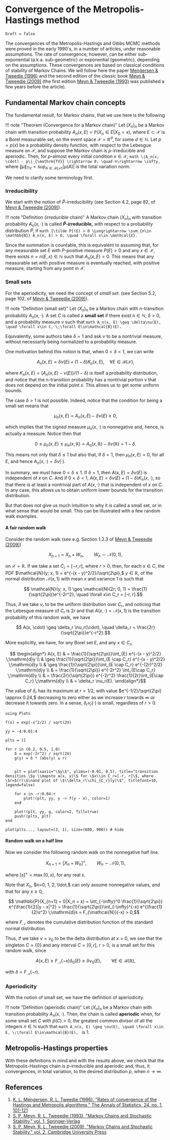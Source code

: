 # Convergence of the Metropolis-Hastings method

```@meta
Draft = false
```

The convergences of the Metropolis-Hastings and Gibbs MCMC methods were proved in the early 1990's, in a number of articles, under reasonable assumptions. The rate of convergence, however, can be either sub-exponential (a.k.a. sub-geometric) or exponential (geometric), depending on the assumptions. These convergences are based on classical conditions of stability of Markov Chains. We will follow here the paper [Mengersen & Tweedie (1996)](https://doi.org/10.1214/aos/1033066201) and the second edition of the classic book [Meyn & Tweeedie (2009)](https://doi.org/10.1017/CBO9780511626630) (the first edition [Meyn & Tweeedie (1993)](https://doi.org/10.1007/978-1-4471-3267-7) was published a few years before the article).

## Fundamental Markov chain concepts

The fundamental result, for Markov chains, that we use here is the following

!!! note "Theorem (Convergence for a Markov chain)"
    Let $(X_n)_n$ be a Markov chain with transition probability $A_n(x, E) = \mathbb{P}(X_n\in E | X_0 = x),$ where $E\subset \mathcal{X}$ is a Borel measurable set, on the event space $\mathcal{X}=\mathbb{R}^d,$ for some $d\in\mathbb{N}.$ Let $p=p(x)$ be a probability density function, with respect to the Lebesgue measure on $\mathcal{X},$ and suppose the Markov chain is $p$-irreducible and aperiodic. Then, for $p$-almost every initial condition $x\in \mathcal{X},$
    ```math
        \|A_n(x, \cdot) - p\|_{\mathrm{TV}} \rightarrow 0, \quad n\rightarrow \infty,
    ``` 
    where $\|\mu\|_{\mathrm{TV}} = \sup_{A\in\mathcal{B}(\mathcal{X})}|\mu(A)|$ is the total variation norm.

We need to clarify some terminology first.

### Irreducibility

We start with the notion of ${\tilde P}$-irreducibility (see Section 4.2, page 82, of [Meyn & Tweeedie (2009)](https://doi.org/10.1017/CBO9780511626630)).

!!! note "Definition (irreducible chain)"
    A Markov chain $(X_n)_n$ with transition probability $A_n(x, \cdot)$ is called **${\tilde P}$-irreducible,** with respect to a probability distribution ${\tilde P},$ if
    ```math
        {\tilde P}(E) > 0 \Longrightarrow \sum_{n\in \mathbb{N}} A_n(x, E) > 0, \quad \forall x\in \mathcal{X}.
    ```

Since the summation is countable, this is equivalent to assuming that, for any measurable set $E$ with $P$-positive measure $P(E) > 0$ and any $x\in \mathcal{X},$ there exists $n=n(E, x) \in\mathbb{N}$ such that $A_n(x, E) > 0.$ This means that any measurable set with positive measure is eventually reached, with positive measure, starting from any point in $\mathcal{X}.$

### Small sets

For the aperiodicity, we need the concept of *small set.* (see Section 5.2, page 102, of [Meyn & Tweeedie (2009)](https://doi.org/10.1017/CBO9780511626630)).

!!! note "Definition (small set)"
    Let $(X_n)_n$ be a Markov chain with $n$-transition probability $A_n(x, \cdot).$ A set $C$ is called a **small set** if there exist $n\in\mathbb{N},$ $\delta > 0,$ and a probability measure $\nu$ such that
    ```math
        A_n(x, E) \geq \delta\nu(E), \quad \forall x\in C, \;\forall E\in\mathcal{B}(E).
    ```

Equivalently, some authors take $\delta = 1$ and ask $\nu$ to be a nontrivial measure, without necessarily being normalized to a probability measure.

One motivation behind this notion is that, when $0<\delta < 1,$ we can write
```math
    A_n(x, E) = \delta\nu(E) + (1-\delta)K_n(x, E), \quad \forall E\in\mathcal{B}(\mathcal{X}),
```
where $K_n(x, E) = (A_n(x, E) - \nu(E))/(1-\delta)$ is itself a probability distribution, and notice that the $n$-transition probability has a nontrivial portion $\nu$ that does not depend on the initial point $x.$ This allows us to get some uniform bounds.

The case $\delta > 1$ is not possible. Indeed, notice that the condition for being a small set means that
```math
    \mu_n(x, E) = A_n(x, E) - \delta\nu(E) \geq 0, 
```
which implies that the signed measure $\mu_n(x, \cdot)$ is nonnegative and, hence, is actually a measure. Notice then that
```math
    0 \leq \mu_n(x, E) \leq \mu_n(x, \mathbb{R}) = A_n(x, \mathbb{R}) - \delta\nu(\mathbb{R}) = 1 - \delta.
```
This means not only that $\delta \leq 1$ but also that, if $\delta = 1,$ then $\mu_n(x, E) = 0,$ for all $E,$ and hence $A_n(x, \cdot) = \delta\nu(\cdot).$

In summary, we must have $0 < \delta \leq 1.$ If $\delta = 1,$ then $A(x, E) = \delta \nu(E)$ is independent of $x$ on $C$. And if $0 < \delta < 1,$ $A(x, E) = \delta \nu(E) + (1-\delta)K_n(x, \cdot),$ so that there is at least a nontrivial part of $A(x,\cdot)$ that is independent of $x$ on $C.$ In any case, this allows us to obtain uniform lower bounds for the transition distribution.

But that does not give us much intuition to why it is called a small set, or in what sense that would be small. This can be illustrated with a few random walk examples.

#### A fair random walk

Consider the random walk (see e.g. Section 1.2.3 of [Meyn & Tweeedie (2009)](https://doi.org/10.1017/CBO9780511626630))
```math
    X_{n+1} = X_n + W_n, \qquad W_n \sim \mathcal{N}(0, 1),
```
on $\mathcal{X} = \mathbb{R}.$ If we take a set $C_r=[-r, r],$ where $r > 0,$ then, for each $x\in C,$ the PDF $\mathcal{N}(y; x, 1) = e^{-(x - y)^2/2}/\sqrt{2\pi},$ $y\in\mathbb{R},$ of the normal distribution $\mathcal{N}(x, 1)$ with mean $x$ and variance $1$ is such that
```math
    \mathcal{N}(y; x, 1) \geq \mathcal{N}(2r; 0, 1) = \frac{1}{\sqrt{2\pi}}e^{-2r^2}, \quad \forall x\in C_r = [-r, r].
```
Thus, if we take $\nu_r$ to be the uniform distribution over $C_r,$ and noticing that the Lebesgue measure of $C_r$ is $2r$ and that $A(x, \cdot) = \mathcal{N}(x, 1)$ is the transition probability of this random walk, we have
```math
    A(x, \cdot) \geq \delta_r \nu_r(\cdot), \quad \delta_r = \frac{2r}{\sqrt{2\pi}}e^{-r^2}.
```
More explicitly, we have, for any Borel set $E,$ and any $x\in C_r,$
```math
    \begin{align*}
        A(x, E) & = \frac{1}{\sqrt{2\pi}}\int_{E} e^{-(x - y)^2/2} \;\mathrm{d}y \\
        & \geq \frac{1}{\sqrt{2\pi}}\int_{E \cap C_r} e^{-(x - y)^2/2} \;\mathrm{d}y \\
        & \geq \frac{1}{\sqrt{2\pi}}\int_{E \cap C_r} e^{-(2r)^2/2} \;\mathrm{d}y \\
        & = \frac{1}{\sqrt{2\pi}} e^{-2r^2} \int_{E\cap C_r} \;\mathrm{d}y \\
        & = \frac{2r}{\sqrt{2\pi}} e^{-2r^2} \frac{1}{2r}\int_{E\cap C_r} \;\mathrm{d}y \\
        & = \delta_r \nu_r(E).
    \end{align*}
```

The value of $\delta_r$ has its maximum at $r = 1/2,$ with value $e^{-1/2}/\sqrt{2\pi} \approx 0.24,$ decreasing to zero either as we increase $r$ towards $\infty$ or decrease it towards zero. In a sense, $\delta_r\nu_r(\cdot)$ is small, regardless of $r > 0.$

```@setup smallset
using Plots

f(x) = exp(-x^2/2) / sqrt(2π)

yy = -4:0.01:4

plts = []

for r in (0.2, 0.5, 1.0)
    δ = exp(-2r^2) / sqrt(2π)
    g(y) = δ * (abs(y) ≤ r)


    plt = plot(xaxis="\$y\$", ylims=(-0.01, 0.5), title="transition densities \$y \\mapsto a(x, y)\$ for \$x\\in C_r=[-r, r]\$, where \$r=$(r)\$\nand plot of \$\\delta_r\\chi_{C_r}(y)\$", titlefont=10, legend=false)

    for x in -r:0.04:r
        plot!(plt, yy, y -> f(y - x), color=1)
    end

    plot!(plt, yy, g, color=2, fill=true)
    push!(plts, plt)
end
```

```@example smallset
plot(plts..., layout=(3, 1), size=(600, 900)) # hide
```

#### Random walk on a half line

Now we consider the following random walk on the nonnegative half line.
```math
    X_{n+1} = [X_n + W_n]^+, \qquad W_n \sim \mathcal{N}(0, 1),
```
where $[s]^+ = \max\{0, s\},$ for any real $s.$

Note that $X_n,$ $n=0, 1, 2, \ldot,$ can only assume nonnegative values, and that for any $x\geq 0,$
```math
    \mathbb{P}(X_{n+1} = 0|X_n = x) = \int_{-\infty}^0 \frac{1}{\sqrt{2\pi}} e^{\frac{1}{2}|y - x|^2} = \frac{1}{\sqrt{2\pi}}\int_{-\infty}^{-x} e^{\frac{1}{2}s^2} \;\mathrm{d}s = F_{\mathcal{N}}(-x) > 0,
```
where $F_{\mathcal{N}}$ denotes the cumulative distribution function of the standard normal distribution.

Thus, if we take $\nu=\nu_0$ to be the delta distribution at $x=0,$ we see that the singleton $C=\{0\}$ and any interval $C=[0, r],$ $r > 0,$ is a small set for this random walk, since
```math
    A(x, E) \geq F_{\mathcal{N}}(-x)\delta_0(E) \geq \delta\nu_0(E), \qquad \forall E\in\mathcal{B}(\mathbb{R}),
```
with $\delta = F_{\mathcal{N}}(-r).$

### Aperiodicity

With the notion of small set, we have the definition of aperiodicity.

!!! note "Definition (aperiodic chain)"
    Let $(X_n)_n$ be a Markov chain with transition probability $A_n(x, \cdot).$ Then, the chain is called **aperiodic** when, for some small set $C$ with ${\tilde p}(C) > 0,$ the greatest common divisor of all the integers $n\in\mathbb{N}$ such that
    ```math
        A_n(x, E) \geq \nu(E), \quad \forall x\in E, \;\forall E\in\mathcal{B}(E),
    ```
    is $1.$

## Metropolis-Hastings properties

With these definitions in mind and with the results above, we check that the Metropolis-Hastings chain is $p$-irreducible and aperiodic and, thus, it convergences, in total variation, to the desired distribution $p,$ when $n\rightarrow \infty.$

## References

1. [K. L. Mengersen, R. L. Tweedie (1996), "Rates of convergence of the Hastings and Metropolis algorithms," The Annals of Statistics, 24, no. 1, 101-121](https://doi.org/10.1214/aos/1033066201)
2. [S. P. Meyn, R. L. Tweeedie (1993), "Markov Chains and Stochastic Stability," vol. 1, Springer-Verlag](https://doi.org/10.1007/978-1-4471-3267-7)
3. [S. P. Meyn, R. L. Tweeedie (2009), "Markov Chains and Stochastic Stability," vol. 2, Cambridge University Press](https://doi.org/10.1017/CBO9780511626630)